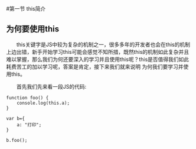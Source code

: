 #第一节 this简介

## 为何要使用this

&emsp;&emsp;this关键字是JS中较为复杂的机制之一，很多多年的开发者也会在this的机制上边出错，新手开始学习this可能会感觉不知所措，既然this的机制如此复杂并且难以掌握，那么我们为何还要深入的学习并且使用this呢？this是否值得我们如此耗费苦工的加以学习呢，答案是肯定，接下来我们就来说明  为何我们要学习并使用this。

&emsp;&emsp;首先我们先来看一段JS的代码:

	function foo() {
		console.log(this.a);
	}  

	var b={
		a: "打印";
	}
	
	b.foo();